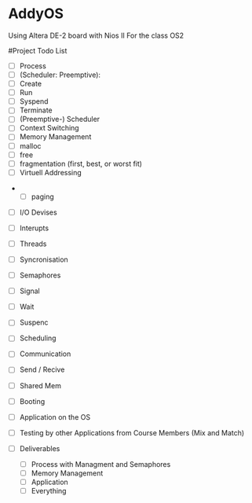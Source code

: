 # AddyOS

Using Altera DE-2 board with Nios II
For the class OS2

#Project Todo List
- [ ] Process
 - [ ] (Scheduler: Preemptive):
 - [ ] Create
 - [ ] Run
 - [ ] Syspend
 - [ ] Terminate
- [ ] (Preemptive-) Scheduler
 - [ ] Context Switching
- [ ] Memory Management
 - [ ] malloc
 - [ ] free
 - [ ] fragmentation (first, best, or worst fit)
 - [ ] Virtuell Addressing 
 - - [ ] paging
- [ ] I/O Devises
 - [ ] Interupts
- [ ] Threads
 - [ ] Syncronisation
  - [ ] Semaphores
   - [ ] Signal
   - [ ] Wait
   - [ ] Suspenc
   - [ ] Scheduling
- [ ] Communication
 - [ ] Send / Recive
 - [ ] Shared Mem
- [ ] Booting
- [ ] Application on the OS

- [ ] Testing by other Applications from Course Members (Mix and Match)

- [ ] Deliverables
  - [ ] Process with Managment and Semaphores
  - [ ] Memory Management
  - [ ] Application
  - [ ] Everything